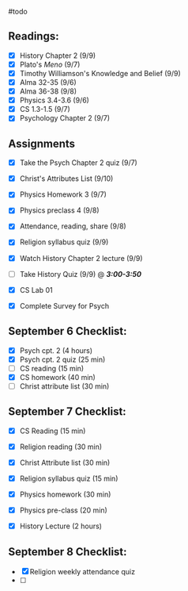 
#todo
## Readings:
- [x] History Chapter 2 (9/9)
- [x] Plato's *Meno* (9/7)
- [x] Timothy Williamson's Knowledge and Belief (9/9)
- [x] Alma 32-35 (9/6)
- [x] Alma 36-38 (9/8)
- [x] Physics 3.4-3.6 (9/6)
- [x] CS 1.3-1.5 (9/7)
- [x] Psychology Chapter 2 (9/7)

## Assignments
- [x] Take the Psych Chapter 2 quiz (9/7)
- [x] Christ's Attributes List (9/10)
- [x] Physics Homework 3 (9/7)
- [x] Physics preclass 4 (9/8)
- [x] Attendance, reading, share (9/8)
- [x] Religion syllabus quiz (9/9)
- [x] Watch History Chapter 2 lecture (9/9)
- [ ] Take History Quiz (9/9) @ ***3:00-3:50***
- [x] CS Lab 01
- [x] Complete Survey for Psych


## September 6 Checklist:
- [x] Psych cpt. 2 (4 hours)
- [x] Psych cpt. 2 quiz (25 min)
- [ ] CS reading (15 min)
- [x] CS homework (40 min)
- [ ] Christ attribute list (30 min)

## September 7 Checklist:
- [x] CS Reading (15 min)
- [x] Religion reading (30 min)
- [x] Christ Attribute list (30 min)
- [x] Religion syllabus quiz (15 min)
- [x] Physics homework (30 min)
- [x] Physics pre-class (20 min)
- [x] History Lecture (2 hours)





## September 8 Checklist:
- [x] Religion weekly attendance quiz
- [ ] 